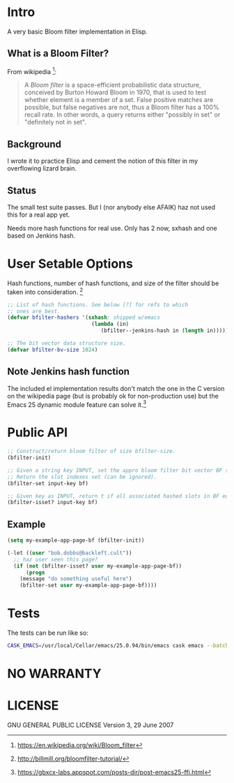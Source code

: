 
# Intro
A very basic Bloom filter implementation in Elisp.

## What is a Bloom Filter?
From wikipedia [^1]:

> A *Bloom filter* is a space-efficient probabilistic data structure,
> conceived by Burton Howard Bloom in 1970, that is used to test whether
> element is a member of a set. False positive matches are possible,
> but false negatives are not, thus a Bloom filter has a 100% recall
> rate. In other words, a query returns either "possibly in set" or
> "definitely not in set".

## Background
I wrote it to practice Elisp and cement the notion of this filter in my overflowing lizard brain.

## Status
The small test suite passes. But I (nor anybody else AFAIK) haz not used this for a real app yet.

Needs more hash functions for real use. Only has 2 now, sxhash and one based on Jenkins hash.

# User Setable Options
Hash functions, number of hash functions, and size of the filter should be taken into consideration. [^2]

```el
;; List of hash functions. See below [?] for refs to which
;; ones are best.
(defvar bfilter-hashers '(sxhash; shipped w/emacs
			               (lambda (in)
				              (bfilter--jenkins-hash in (length in)))))

;; The bit vector data structure size.
(defvar bfilter-bv-size 1024)
```

## Note Jenkins hash function
The included el implementation results don't match the one in the C
version on the wikipedia page (but is probably ok for non-production
use) but the Emacs 25 dynamic module feature can solve it.[^3]

# Public API
```el
;; Construct/return bloom filter of size bfilter-size.
(bfilter-init)

;; Given a string key INPUT, set the appro bloom filter bit vector BF slots.
;; Return the slot indexes set (can be ignored).
(bfilter-set input-key bf)

;; Given key as INPUT, return t if all associated hashed slots in BF equal t, else nil.
(bfilter-isset? input-key bf)
```

## Example
```el
(setq my-example-app-page-bf (bfilter-init))

(-let ((user "bob.dobbs@backleft.cult"))
  ;; haz user seen this page?
  (if (not (bfilter-isset? user my-example-app-page-bf))
      (progn
	(message "do something useful here")
	(bfilter-set user my-example-app-page-bf))))
```

# Tests
The tests can be run like so:

```sh
CASK_EMACS=/usr/local/Cellar/emacs/25.0.94/bin/emacs cask emacs --batch   -l ert --script test/test-bfilter.el -f ert-run-tests-batch-and-exit
```

[^1]: https://en.wikipedia.org/wiki/Bloom_filter
[^2]: http://billmill.org/bloomfilter-tutorial/
[^3]: https://gbxcx-labs.appspot.com/posts-dir/post-emacs25-ffi.html

# NO WARRANTY

# LICENSE
GNU GENERAL PUBLIC LICENSE
Version 3, 29 June 2007
